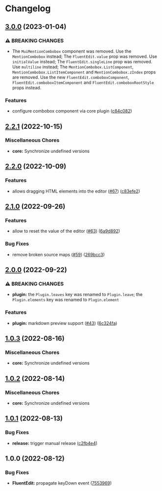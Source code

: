 # Changelog

## [3.0.0](https://github.com/sodenn/react-fluent-edit/compare/core-v2.2.1...core-v3.0.0) (2023-01-04)


### ⚠ BREAKING CHANGES

* The `MuiMentionCombobox` component was removed. Use the `MentionCombobox` instead; The `FluentEdit.value` prop was removed. Use `initialValue` instead; The `FluentEdit.singleLine` prop was removed. Use `multiline` instead; The `MentionCombobox.ListComponent`, `MentionCombobox.ListItemComponent` and `MentionCombobox.zIndex` props are removed. Use the new `FluentEdit.comboboxComponent`, `FluentEdit.comboboxItemComponent` and `FluentEdit.comboboxRootStyle` props instead.

### Features

* configure combobox component via core plugin ([c84c082](https://github.com/sodenn/react-fluent-edit/commit/c84c082ed7569edc7f2ac5456fc277a958cfe3f6))

## [2.2.1](https://github.com/sodenn/react-fluent-edit/compare/core-v2.2.0...core-v2.2.1) (2022-10-15)


### Miscellaneous Chores

* **core:** Synchronize undefined versions

## [2.2.0](https://github.com/sodenn/react-fluent-edit/compare/core-v2.1.0...core-v2.2.0) (2022-10-09)


### Features

* allows dragging HTML elements into the editor ([#67](https://github.com/sodenn/react-fluent-edit/issues/67)) ([c83efe2](https://github.com/sodenn/react-fluent-edit/commit/c83efe290399f85d7dea658ff66ebfb330e74a12))

## [2.1.0](https://github.com/sodenn/react-fluent-edit/compare/core-v2.0.0...core-v2.1.0) (2022-09-26)


### Features

* allow to reset the value of the editor ([#63](https://github.com/sodenn/react-fluent-edit/issues/63)) ([6a9d892](https://github.com/sodenn/react-fluent-edit/commit/6a9d892bc7229b1afd595a78bc3c712e17527db5))


### Bug Fixes

* remove broken source maps ([#59](https://github.com/sodenn/react-fluent-edit/issues/59)) ([269bcc3](https://github.com/sodenn/react-fluent-edit/commit/269bcc3fa53551116d4a6fd4fbfb3950b4ea3089))

## [2.0.0](https://github.com/sodenn/react-fluent-edit/compare/core-v1.0.3...core-v2.0.0) (2022-09-22)


### ⚠ BREAKING CHANGES

* **plugin:** the `Plugin.leaves` key was renamed to `Plugin.leave`; the `Plugin.elements` key was renamed to `Plugin.element`

### Features

* **plugin:** markdown preview support ([#43](https://github.com/sodenn/react-fluent-edit/issues/43)) ([6c324fa](https://github.com/sodenn/react-fluent-edit/commit/6c324fabb43f14954f6fe83756fc411215e94a38))

## [1.0.3](https://github.com/sodenn/react-fluent-edit/compare/core-v1.0.2...core-v1.0.3) (2022-08-16)


### Miscellaneous Chores

* **core:** Synchronize undefined versions

## [1.0.2](https://github.com/sodenn/react-fluent-edit/compare/core-v1.0.1...core-v1.0.2) (2022-08-14)


### Miscellaneous Chores

* **core:** Synchronize undefined versions

## [1.0.1](https://github.com/sodenn/react-fluent-edit/compare/core-v1.0.0...core-v1.0.1) (2022-08-13)


### Bug Fixes

* **release:** trigger manual release ([c2fb4e4](https://github.com/sodenn/react-fluent-edit/commit/c2fb4e4493a239ec8a59f037bd377c820f5dd52c))

## 1.0.0 (2022-08-12)


### Bug Fixes

* **FluentEdit:** propagate keyDown event ([7553969](https://github.com/sodenn/react-fluent-edit/commit/755396948feacc254fe7f248be355ad615de5006))
